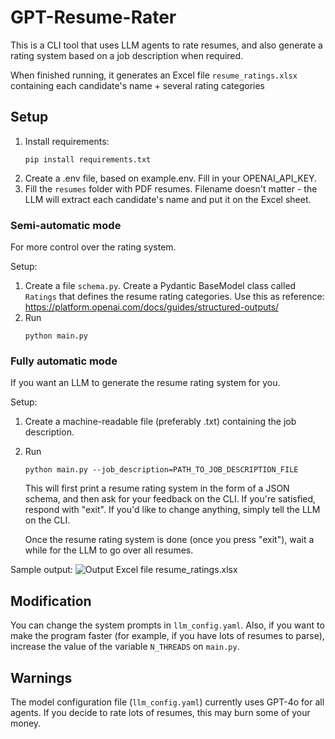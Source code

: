 # GPT-Resume-Rater

This is a CLI tool that uses LLM agents to rate resumes, and also generate a rating system based on a job description when required.

When finished running, it generates an Excel file `resume_ratings.xlsx` containing each candidate's name + several rating categories

## Setup

1. Install requirements:
    ```
    pip install requirements.txt
    ```
2. Create a .env file, based on example.env. Fill in your OPENAI_API_KEY.
3. Fill the `resumes` folder with PDF resumes. Filename doesn't matter - the LLM will extract each candidate's name and put it on the Excel sheet.

### Semi-automatic mode

For more control over the rating system.

Setup:

1. Create a file `schema.py`. Create a Pydantic BaseModel class called `Ratings` that defines the resume rating categories. Use this as reference: https://platform.openai.com/docs/guides/structured-outputs/
2. Run
    ```
    python main.py
    ```

### Fully automatic mode

If you want an LLM to generate the resume rating system for you.

Setup:

1. Create a machine-readable file (preferably .txt) containing the job description.
2. Run
    ```
    python main.py --job_description=PATH_TO_JOB_DESCRIPTION_FILE
    ```

    This will first print a resume rating system in the form of a JSON schema, and then ask for your feedback on the CLI.
    If you're satisfied, respond with "exit". If you'd like to change anything, simply tell the LLM on the CLI.

    Once the resume rating system is done (once you press "exit"), wait a while for the LLM to go over all resumes.

Sample output:
![Output Excel file resume_ratings.xlsx]("https://github.com/1-mbps/GPT-Resume-Rater/blob/main/sample_output.png?raw=true")

## Modification
You can change the system prompts in `llm_config.yaml`.
Also, if you want to make the program faster (for example, if you have lots of resumes to parse), increase the value of the variable `N_THREADS` on `main.py`.

## Warnings
The model configuration file (`llm_config.yaml`) currently uses GPT-4o for all agents. If you decide to rate lots of resumes, this may burn some of your money.